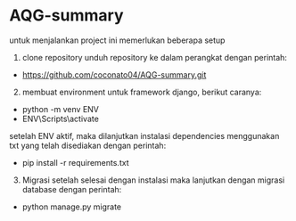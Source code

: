 # AQG-summary

untuk menjalankan project ini memerlukan beberapa setup

1. clone repository
unduh repository ke dalam perangkat dengan perintah:
- https://github.com/coconato04/AQG-summary.git

2. membuat environment untuk framework django, berikut caranya:
- python -m venv ENV
- ENV\Scripts\activate

setelah ENV aktif, maka dilanjutkan instalasi dependencies menggunakan txt yang telah disediakan dengan perintah:

- pip install -r requirements.txt

3. Migrasi
setelah selesai dengan instalasi maka lanjutkan dengan migrasi database dengan perintah:

- python manage.py migrate
